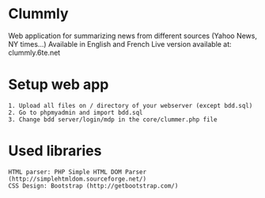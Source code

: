 # Clummly
Web application for summarizing news from different sources (Yahoo News, NY times...)
Available in English and French
Live version available at: clummly.6te.net

# Setup web app
	1. Upload all files on / directory of your webserver (except bdd.sql)
	2. Go to phpmyadmin and import bdd.sql
	3. Change bdd server/login/mdp in the core/clummer.php file

# Used libraries
	HTML parser: PHP Simple HTML DOM Parser (http://simplehtmldom.sourceforge.net/)
	CSS Design: Bootstrap (http://getbootstrap.com/)
